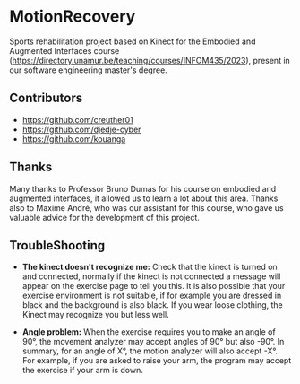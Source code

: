 # MotionRecovery
Sports rehabilitation project based on Kinect for the Embodied and Augmented Interfaces course (<https://directory.unamur.be/teaching/courses/INFOM435/2023>), present in our software engineering master's degree.

## Contributors

- <https://github.com/creuther01>
- <https://github.com/djedje-cyber>
- <https://github.com/kouanga>

## Thanks

Many thanks to Professor Bruno Dumas for his course on embodied and augmented interfaces, it allowed us to learn a lot about this area. Thanks also to Maxime André, who was our assistant for this course, who gave us valuable advice for the development of this project.

## TroubleShooting

- **The kinect doesn't recognize me:** Check that the kinect is turned on and connected, normally if the kinect is not connected a message will appear on the exercise page to tell you this. It is also possible that your exercise environment is not suitable, if for example you are dressed in black and the background is also black. If you wear loose clothing, the Kinect may recognize you but less well.

- **Angle problem:** When the exercise requires you to make an angle of 90°, the movement analyzer may accept angles of 90° but also -90°. In summary, for an angle of X°, the motion analyzer will also accept -X°. For example, if you are asked to raise your arm, the program may accept the exercise if your arm is down.